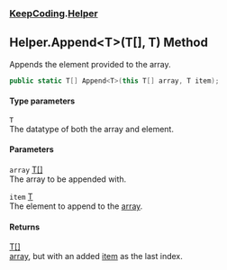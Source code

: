 ### [KeepCoding](KeepCoding.md 'KeepCoding').[Helper](KeepCoding_Helper.md 'KeepCoding.Helper')
## Helper.Append&lt;T&gt;(T[], T) Method
Appends the element provided to the array.  
```csharp
public static T[] Append<T>(this T[] array, T item);
```
#### Type parameters
<a name='KeepCoding_Helper_Append_T_(T___T)_T'></a>
`T`  
The datatype of both the array and element.
  
#### Parameters
<a name='KeepCoding_Helper_Append_T_(T___T)_array'></a>
`array` [T](KeepCoding_Helper_Append_T_(T___T).md#KeepCoding_Helper_Append_T_(T___T)_T 'KeepCoding.Helper.Append&lt;T&gt;(T[], T).T')[[]](https://docs.microsoft.com/en-us/dotnet/api/System.Array 'System.Array')  
The array to be appended with.
  
<a name='KeepCoding_Helper_Append_T_(T___T)_item'></a>
`item` [T](KeepCoding_Helper_Append_T_(T___T).md#KeepCoding_Helper_Append_T_(T___T)_T 'KeepCoding.Helper.Append&lt;T&gt;(T[], T).T')  
The element to append to the [array](KeepCoding_Helper_Append_T_(T___T).md#KeepCoding_Helper_Append_T_(T___T)_array 'KeepCoding.Helper.Append&lt;T&gt;(T[], T).array').
  
#### Returns
[T](KeepCoding_Helper_Append_T_(T___T).md#KeepCoding_Helper_Append_T_(T___T)_T 'KeepCoding.Helper.Append&lt;T&gt;(T[], T).T')[[]](https://docs.microsoft.com/en-us/dotnet/api/System.Array 'System.Array')  
[array](KeepCoding_Helper_Append_T_(T___T).md#KeepCoding_Helper_Append_T_(T___T)_array 'KeepCoding.Helper.Append&lt;T&gt;(T[], T).array'), but with an added [item](KeepCoding_Helper_Append_T_(T___T).md#KeepCoding_Helper_Append_T_(T___T)_item 'KeepCoding.Helper.Append&lt;T&gt;(T[], T).item') as the last index.

